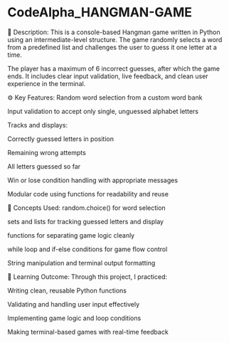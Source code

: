 # CodeAlpha_HANGMAN-GAME

📌 Description:
This is a console-based Hangman game written in Python using an intermediate-level structure. The game randomly selects a word from a predefined list and challenges the user to guess it one letter at a time.

The player has a maximum of 6 incorrect guesses, after which the game ends. It includes clear input validation, live feedback, and clean user experience in the terminal.

⚙️ Key Features:
Random word selection from a custom word bank

Input validation to accept only single, unguessed alphabet letters

Tracks and displays:

Correctly guessed letters in position

Remaining wrong attempts

All letters guessed so far

Win or lose condition handling with appropriate messages

Modular code using functions for readability and reuse

🧠 Concepts Used:
random.choice() for word selection

sets and lists for tracking guessed letters and display

functions for separating game logic cleanly

while loop and if-else conditions for game flow control

String manipulation and terminal output formatting

🎯 Learning Outcome:
Through this project, I practiced:

Writing clean, reusable Python functions

Validating and handling user input effectively

Implementing game logic and loop conditions

Making terminal-based games with real-time feedback
